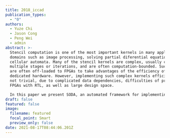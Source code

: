 ```yaml
---
title: 2018_iccad
publication_types:
  - "0"
authors:
  - Yuze Chi
  - Jason Cong
  - Peng Wei
  - admin
abstract: >-
  Stencil computation is one of the most important kernels in many application
  domains such as image processing, solving partial diferential equations, and
  cellular automata. Many of the stencil kernels are complex, usually consist of
  multiple stages or iterations, and are often computation-bounded. Such kernels
  are often off-loaded to FPGAs to take advantages of the efficiency of
  dedicated hardware. However, implementing such complex kernels efficiently is
  not trivial, due to complicated data dependencies, difficulties of programming
  FPGAs with RTL, as well as large design space.

  In this paper we present SODA, an automated framework for implementing Stencil algorithms with Optimized Datalow Architecture on FPGAs. The SODA microarchitecture minimizes the on-chip reuse bufer size required by full data reuse and provides flexible and scalable fine-grained parallelism. The SODA automation framework takes high-level user input and generates efficient, high-frequency datalow implementation. This significantly reduces the difficulty of programming FPGAs efficiently for stencil algorithms. The SODA design-space exploration framework models the resource constraints and searches for the performance-optimized coniguration with accurate models for post-synthesis resource utilization and on-board execution throughput. Experimental results from on-board execution using a wide range of benchmarks show up to 3.28x speed up over 24-thread CPU and our fully automated framework achieves better performance compared with manually designed state-of-the-art FPGA accelerators.
draft: false
featured: false
image:
  filename: featured
  focal_point: Smart
  preview_only: false
date: 2021-08-17T08:44:06.201Z
---
```

